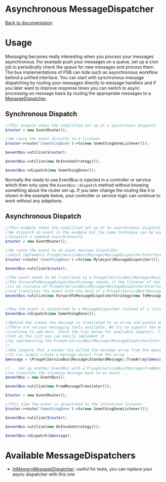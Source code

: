 Asynchronous MessageDispatcher
==============================

[Back to documentation](../README.md#documentation)

# Usage

Messaging becomes really interesting when you process your messages asynchronous. For example push your messages on a queue,
set up a cron job to periodically check the queue for new messages and process them. The bus implementations of PSB can
hide such an asynchronous workflow behind a unified interface. You can start with synchronous message dispatching by
routing your messages directly to message handlers and if you later want to improve response times you can switch to
async processing on message basis by routing the appropriate messages to a [MessageDispatcher](../src/Prooph/ServiceBus/Message/MessageDispatcherInterface.php).

## Synchronous Dispatch
```php
//This example shows the simplified set up of a synchronous dispatch
$router = new EventRouter();

//We route the event directly to a listener
$router->route('SomethingDone')->to(new SomethingDoneListener());

$eventBus->utilize($router);

$eventBus->utilize(new OnInvokeStrategy());

$eventBus->dispatch(new SomethingDone());
```

Normally the ready to use EventBus is injected in a controller or service which then only uses the `EventBus::dispatch`
method without knowing something about the router set up. If you later change the routing like it is shown in the example below,
your controller or service logic can continue to work without any adaptions.

## Asynchronous Dispatch
```php
//This example shows the simplified set up of an asynchronous dispatch
//We dispatch an event in the example but the same technique can be used to
//dispatch a command asynchronously
$router = new EventRouter();

//We route the event to an async message dispatcher
//which implements Prooph\ServiceBus\Message\MessageDispatcherInterface
$router->route('SomethingDone')->to(new My\Async\MessageDispatcher());

$eventBus->utilize($router);

//The event needs to be translated to a Prooph\ServiceBus\Message\MessageInterface
//The ForwardToMessageDispatcherStrategy checks if the listener of the event
//is an instance of Prooph\ServiceBus\Message\MessageDispatcherInterface
//and translates the event with the help of a Prooph\ServiceBus\Message\ToMessageTranslatorInterface
$eventBus->utilize(new ForwardToMessageDispatcherStrategy(new ToMessageTranslator()));


//Now the event is dispatched to a MessageDispatcher instead of a listener
$eventBus->dispatch(new SomethingDone());

//Behind the scenes the message is translated to an array and pushed on a message queue
//There are various messaging tools available. We try to support the most important ones and
//continue to add more. Check the list below for available adapters. If your favorite adapter is
//not on the list you can easily implement it
//by implementing the Prooph\ServiceBus\Message\MessageDispatcherInterface
//
//Now imagine that a worker has pulled the message array from the queue and want to process it
//It can simply create a message object from the array ...
$message = \Prooph\ServiceBus\Message\StandardMessage::fromArray($messageArr);

//... set up another EventBus with a Prooph\ServiceBus\Message\FromMessageTranslator
//to translate the incoming message back to an event ...
$eventBus = new EventBus();

$eventBus->utilize(new FromMessageTranslator());

$router = new EventRouter();

//This time the event is dispatched to the interested listener
$router->route('SomethingDone')->to(new SomethingDoneListener());

$eventBus->utilize($router);

$eventBus->utilize(new OnInvokeStrategy());

$eventBus->dispatch($message);
```

# Available MessageDispatchers

- [InMemoryMessageDispatcher](../src/Prooph/ServiceBus/Message/InMemoryMessageDispatcher.php): useful for tests, you can replace your async dispatcher with this one 
